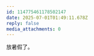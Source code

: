 ```yaml
---
id: 114775461178502147
date: 2025-07-01T01:49:11.678Z
reply: false
media_attachments: 0
---
```


放暑假了。

